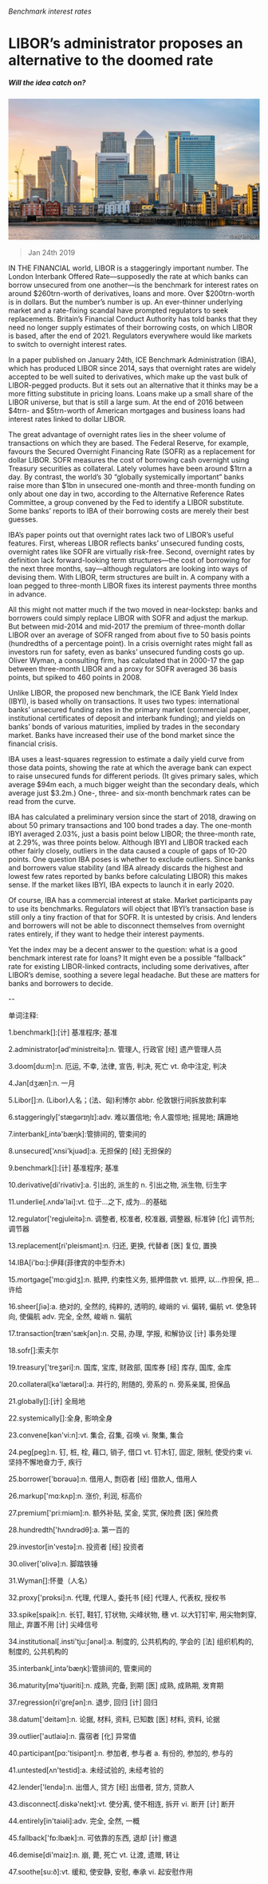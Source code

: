 ###### Benchmark interest rates

# LIBOR’s administrator proposes an alternative to the doomed rate 

##### Will the idea catch on? 

![image](images/20190126_fnp506.jpg) 

> Jan 24th 2019 

 

IN THE FINANCIAL world, LIBOR is a staggeringly important number. The London Interbank Offered Rate—supposedly the rate at which banks can borrow unsecured from one another—is the benchmark for interest rates on around $260trn-worth of derivatives, loans and more. Over $200trn-worth is in dollars. But the number’s number is up. An ever-thinner underlying market and a rate-fixing scandal have prompted regulators to seek replacements. Britain’s Financial Conduct Authority has told banks that they need no longer supply estimates of their borrowing costs, on which LIBOR is based, after the end of 2021. Regulators everywhere would like markets to switch to overnight interest rates. 

In a paper published on January 24th, ICE Benchmark Administration (IBA), which has produced LIBOR since 2014, says that overnight rates are widely accepted to be well suited to derivatives, which make up the vast bulk of LIBOR-pegged products. But it sets out an alternative that it thinks may be a more fitting substitute in pricing loans. Loans make up a small share of the LIBOR universe, but that is still a large sum. At the end of 2016 between $4trn- and $5trn-worth of American mortgages and business loans had interest rates linked to dollar LIBOR. 

The great advantage of overnight rates lies in the sheer volume of transactions on which they are based. The Federal Reserve, for example, favours the Secured Overnight Financing Rate (SOFR) as a replacement for dollar LIBOR. SOFR measures the cost of borrowing cash overnight using Treasury securities as collateral. Lately volumes have been around $1trn a day. By contrast, the world’s 30 “globally systemically important” banks raise more than $1bn in unsecured one-month and three-month funding on only about one day in two, according to the Alternative Reference Rates Committee, a group convened by the Fed to identify a LIBOR substitute. Some banks’ reports to IBA of their borrowing costs are merely their best guesses. 

IBA’s paper points out that overnight rates lack two of LIBOR’s useful features. First, whereas LIBOR reflects banks’ unsecured funding costs, overnight rates like SOFR are virtually risk-free. Second, overnight rates by definition lack forward-looking term structures—the cost of borrowing for the next three months, say—although regulators are looking into ways of devising them. With LIBOR, term structures are built in. A company with a loan pegged to three-month LIBOR fixes its interest payments three months in advance. 

All this might not matter much if the two moved in near-lockstep: banks and borrowers could simply replace LIBOR with SOFR and adjust the markup. But between mid-2014 and mid-2017 the premium of three-month dollar LIBOR over an average of SOFR ranged from about five to 50 basis points (hundredths of a percentage point). In a crisis overnight rates might fall as investors run for safety, even as banks’ unsecured funding costs go up. Oliver Wyman, a consulting firm, has calculated that in 2000-17 the gap between three-month LIBOR and a proxy for SOFR averaged 36 basis points, but spiked to 460 points in 2008. 

Unlike LIBOR, the proposed new benchmark, the ICE Bank Yield Index (IBYI), is based wholly on transactions. It uses two types: international banks’ unsecured funding rates in the primary market (commercial paper, institutional certificates of deposit and interbank funding); and yields on banks’ bonds of various maturities, implied by trades in the secondary market. Banks have increased their use of the bond market since the financial crisis. 

IBA uses a least-squares regression to estimate a daily yield curve from those data points, showing the rate at which the average bank can expect to raise unsecured funds for different periods. (It gives primary sales, which average $94m each, a much bigger weight than the secondary deals, which average just $3.2m.) One-, three- and six-month benchmark rates can be read from the curve. 

IBA has calculated a preliminary version since the start of 2018, drawing on about 50 primary transactions and 100 bond trades a day. The one-month IBYI averaged 2.03%, just a basis point below LIBOR; the three-month rate, at 2.29%, was three points below. Although IBYI and LIBOR tracked each other fairly closely, outliers in the data caused a couple of gaps of 10-20 points. One question IBA poses is whether to exclude outliers. Since banks and borrowers value stability (and IBA already discards the highest and lowest few rates reported by banks before calculating LIBOR) this makes sense. If the market likes IBYI, IBA expects to launch it in early 2020. 

Of course, IBA has a commercial interest at stake. Market participants pay to use its benchmarks. Regulators will object that IBYI’s transaction base is still only a tiny fraction of that for SOFR. It is untested by crisis. And lenders and borrowers will not be able to disconnect themselves from overnight rates entirely, if they want to hedge their interest payments. 

Yet the index may be a decent answer to the question: what is a good benchmark interest rate for loans? It might even be a possible “fallback” rate for existing LIBOR-linked contracts, including some derivatives, after LIBOR’s demise, soothing a severe legal headache. But these are matters for banks and borrowers to decide. 

-- 

 单词注释:

1.benchmark[]:[计] 基准程序; 基准 

2.administrator[әd'ministreitә]:n. 管理人, 行政官 [经] 遗产管理人员 

3.doom[du:m]:n. 厄运, 不幸, 法律, 宣告, 判决, 死亡 vt. 命中注定, 判决 

4.Jan[dʒæn]:n. 一月 

5.Libor[]:n. (Libor)人名；(法、匈)利博尔 abbr. 伦敦银行间拆放款利率 

6.staggeringly['stæɡərɪŋlɪ]:adv. 难以置信地; 令人震惊地; 摇晃地; 蹒跚地 

7.interbank[,intә'bæŋk]:管排间的, 管束间的 

8.unsecured['ʌnsi'kjuәd]:a. 无担保的 [经] 无担保的 

9.benchmark[]:[计] 基准程序; 基准 

10.derivative[di'rivәtiv]:a. 引出的, 派生的 n. 引出之物, 派生物, 衍生字 

11.underlie[.ʌndә'lai]:vt. 位于...之下, 成为...的基础 

12.regulator['regjuleitә]:n. 调整者, 校准者, 校准器, 调整器, 标准钟 [化] 调节剂; 调节器 

13.replacement[ri'pleismәnt]:n. 归还, 更换, 代替者 [医] 复位, 置换 

14.IBA[i'bɑ:]:伊拜(菲律宾的中型乔木) 

15.mortgage['mɒ:gidʒ]:n. 抵押, 约束性义务, 抵押借款 vt. 抵押, 以...作担保, 把...许给 

16.sheer[ʃiә]:a. 绝对的, 全然的, 纯粹的, 透明的, 峻峭的 vi. 偏转, 偏航 vt. 使急转向, 使偏航 adv. 完全, 全然, 峻峭 n. 偏航 

17.transaction[træn'sækʃәn]:n. 交易, 办理, 学报, 和解协议 [计] 事务处理 

18.sofr[]:索夫尔 

19.treasury['treʒәri]:n. 国库, 宝库, 财政部, 国库券 [经] 库存, 国库, 金库 

20.collateral[kә'lætәrәl]:a. 并行的, 附随的, 旁系的 n. 旁系亲属, 担保品 

21.globally[]:[计] 全局地 

22.systemically[]:全身, 影响全身 

23.convene[kәn'vi:n]:vt. 集合, 召集, 召唤 vi. 聚集, 集合 

24.peg[peg]:n. 钉, 桩, 栓, 藉口, 销子, 借口 vt. 钉木钉, 固定, 限制, 使受约束 vi. 坚持不懈地奋力于, 疾行 

25.borrower['bɒrәuә]:n. 借用人, 剽窃者 [经] 借款人, 借用人 

26.markup['mɑ:kʌp]:n. 涨价, 利润, 标高价 

27.premium['pri:miәm]:n. 额外补贴, 奖金, 奖赏, 保险费 [医] 保险费 

28.hundredth['hʌndrәdθ]:a. 第一百的 

29.investor[in'vestә]:n. 投资者 [经] 投资者 

30.oliver['ɒlivә]:n. 脚踏铁锤 

31.Wyman[]:怀曼（人名） 

32.proxy['prɒksi]:n. 代理, 代理人, 委托书 [经] 代理人, 代表权, 授权书 

33.spike[spaik]:n. 长钉, 鞋钉, 钉状物, 尖峰状物, 穗 vt. 以大钉钉牢, 用尖物刺穿, 阻止, 弃置不用 [计] 尖峰信号 

34.institutional[.insti'tju:ʃәnәl]:a. 制度的, 公共机构的, 学会的 [法] 组织机构的, 制度的, 公共机构的 

35.interbank[,intә'bæŋk]:管排间的, 管束间的 

36.maturity[mә'tjuәriti]:n. 成熟, 完备, 到期 [医] 成熟, 成熟期, 发育期 

37.regression[ri'greʃәn]:n. 退步, 回归 [计] 回归 

38.datum['deitәm]:n. 论据, 材料, 资料, 已知数 [医] 材料, 资料, 论据 

39.outlier['autlaiә]:n. 露宿者 [化] 异常值 

40.participant[pɑ:'tisipәnt]:n. 参加者, 参与者 a. 有份的, 参加的, 参与的 

41.untested[ʌn'testid]:a. 未经试验的, 未经考验的 

42.lender['lendә]:n. 出借人, 贷方 [经] 出借者, 贷方, 贷款人 

43.disconnect[.diskә'nekt]:vt. 使分离, 使不相连, 拆开 vi. 断开 [计] 断开 

44.entirely[in'taiәli]:adv. 完全, 全然, 一概 

45.fallback['fɒ:lbæk]:n. 可依靠的东西, 退却 [计] 撤退 

46.demise[di'maiz]:n. 崩, 薨, 死亡 vt. 让渡, 遗赠, 转让 

47.soothe[su:ð]:vt. 缓和, 使安静, 安慰, 奉承 vi. 起安慰作用 

